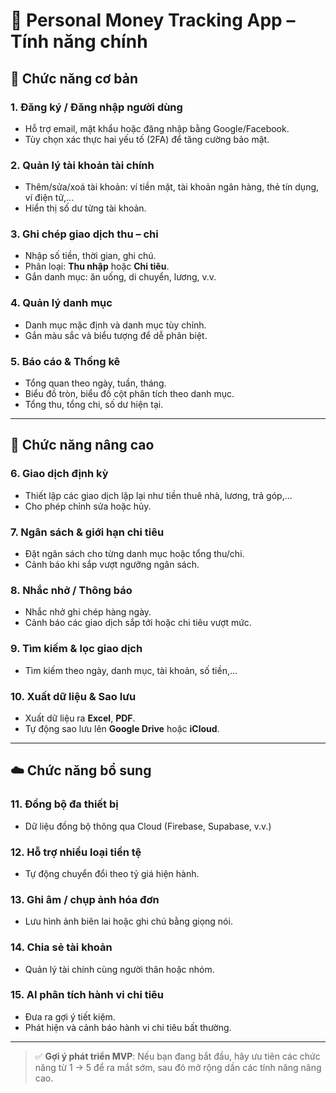 # 🧾 Personal Money Tracking App – Tính năng chính

## 📱 Chức năng cơ bản

### 1. Đăng ký / Đăng nhập người dùng

- Hỗ trợ email, mật khẩu hoặc đăng nhập bằng Google/Facebook.
- Tùy chọn xác thực hai yếu tố (2FA) để tăng cường bảo mật.

### 2. Quản lý tài khoản tài chính

- Thêm/sửa/xoá tài khoản: ví tiền mặt, tài khoản ngân hàng, thẻ tín dụng, ví điện tử,...
- Hiển thị số dư từng tài khoản.

### 3. Ghi chép giao dịch thu – chi

- Nhập số tiền, thời gian, ghi chú.
- Phân loại: **Thu nhập** hoặc **Chi tiêu**.
- Gắn danh mục: ăn uống, di chuyển, lương, v.v.

### 4. Quản lý danh mục

- Danh mục mặc định và danh mục tùy chỉnh.
- Gắn màu sắc và biểu tượng để dễ phân biệt.

### 5. Báo cáo & Thống kê

- Tổng quan theo ngày, tuần, tháng.
- Biểu đồ tròn, biểu đồ cột phân tích theo danh mục.
- Tổng thu, tổng chi, số dư hiện tại.

---

## 🔁 Chức năng nâng cao

### 6. Giao dịch định kỳ

- Thiết lập các giao dịch lặp lại như tiền thuê nhà, lương, trả góp,...
- Cho phép chỉnh sửa hoặc hủy.

### 7. Ngân sách & giới hạn chi tiêu

- Đặt ngân sách cho từng danh mục hoặc tổng thu/chi.
- Cảnh báo khi sắp vượt ngưỡng ngân sách.

### 8. Nhắc nhở / Thông báo

- Nhắc nhở ghi chép hàng ngày.
- Cảnh báo các giao dịch sắp tới hoặc chi tiêu vượt mức.

### 9. Tìm kiếm & lọc giao dịch

- Tìm kiếm theo ngày, danh mục, tài khoản, số tiền,...

### 10. Xuất dữ liệu & Sao lưu

- Xuất dữ liệu ra **Excel**, **PDF**.
- Tự động sao lưu lên **Google Drive** hoặc **iCloud**.

---

## ☁️ Chức năng bổ sung

### 11. Đồng bộ đa thiết bị

- Dữ liệu đồng bộ thông qua Cloud (Firebase, Supabase, v.v.)

### 12. Hỗ trợ nhiều loại tiền tệ

- Tự động chuyển đổi theo tỷ giá hiện hành.

### 13. Ghi âm / chụp ảnh hóa đơn

- Lưu hình ảnh biên lai hoặc ghi chú bằng giọng nói.

### 14. Chia sẻ tài khoản

- Quản lý tài chính cùng người thân hoặc nhóm.

### 15. AI phân tích hành vi chi tiêu

- Đưa ra gợi ý tiết kiệm.
- Phát hiện và cảnh báo hành vi chi tiêu bất thường.

---

> ✅ **Gợi ý phát triển MVP**: Nếu bạn đang bắt đầu, hãy ưu tiên các chức năng từ 1 → 5 để ra mắt sớm, sau đó mở rộng dần các tính năng nâng cao.
